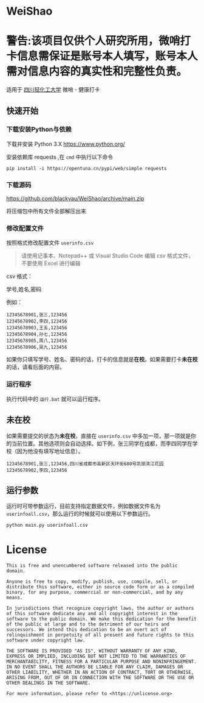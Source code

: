 # WeiShao

# 警告:该项目仅供个人研究所用，微哨打卡信息需保证是账号本人填写，账号本人需对信息内容的真实性和完整性负责。

适用于 [四川轻化工大学](http://www.suse.edu.cn/) 微哨 - 健康打卡

## 快速开始

### 下载安装Python与依赖

下载并安装 Python 3.X https://www.python.org/

安装依赖库 requests ,在 `cmd` 中执行以下命令

```shell
pip install -i https://opentuna.cn/pypi/web/simple requests
```

### 下载源码

https://github.com/blackyau/WeiShao/archive/main.zip

将压缩包中所有文件全部解压出来

### 修改配置文件

按照格式修改配置文件 `userinfo.csv`

> 请使用记事本、Notepad++ 或 Visual Studio Code 编辑 csv 格式文件，不要使用 Excel 进行编辑

csv 格式：

学号,姓名,密码

例如：

```csv
12345678901,张三,123456
12345678902,李四,123456
12345678903,王五,123456
12345678904,孙七,123456
12345678905,周八,123456
12345678906,吴九,123456
```

如果你只填写学号、姓名、密码的话，打卡的信息就是**在校**。如果需要打卡**未在校**的话，请看后面的内容。

### 运行程序

执行代码中的 `运行.bat` 就可以运行程序。

## 未在校

如果需要提交的状态为**未在校**，直接在 `userinfo.csv` 中多加一项，那一项就是你的当前位置。其他选项则会自动选择。如下例，张三同学在成都，而李四同学在学校（因为他没有填写地址信息）。

```csv
12345678901,张三,123456,四川省成都市高新区天环街680号凯丽滨江花园
12345678902,李四,123456
```

## 运行参数

运行时可带参数运行，目前支持指定数据文件，例如数据文件名为 `userinfoall.csv`，那么运行的时候就可以使用以下参数运行。

```
python main.py userinfoall.csv
```

# License

```
This is free and unencumbered software released into the public domain.

Anyone is free to copy, modify, publish, use, compile, sell, or
distribute this software, either in source code form or as a compiled
binary, for any purpose, commercial or non-commercial, and by any
means.

In jurisdictions that recognize copyright laws, the author or authors
of this software dedicate any and all copyright interest in the
software to the public domain. We make this dedication for the benefit
of the public at large and to the detriment of our heirs and
successors. We intend this dedication to be an overt act of
relinquishment in perpetuity of all present and future rights to this
software under copyright law.

THE SOFTWARE IS PROVIDED "AS IS", WITHOUT WARRANTY OF ANY KIND,
EXPRESS OR IMPLIED, INCLUDING BUT NOT LIMITED TO THE WARRANTIES OF
MERCHANTABILITY, FITNESS FOR A PARTICULAR PURPOSE AND NONINFRINGEMENT.
IN NO EVENT SHALL THE AUTHORS BE LIABLE FOR ANY CLAIM, DAMAGES OR
OTHER LIABILITY, WHETHER IN AN ACTION OF CONTRACT, TORT OR OTHERWISE,
ARISING FROM, OUT OF OR IN CONNECTION WITH THE SOFTWARE OR THE USE OR
OTHER DEALINGS IN THE SOFTWARE.

For more information, please refer to <https://unlicense.org>
```
